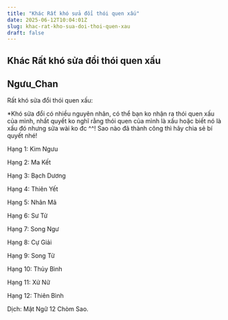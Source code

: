 ```yaml
---
title: "Khác Rất khó sửa đổi thói quen xấu"
date: 2025-06-12T10:04:01Z
slug: khac-rat-kho-sua-doi-thoi-quen-xau
draft: false
---
```


## Khác Rất khó sửa đổi thói quen xấu

## Ngưu_Chan

Rất khó sửa đổi thói quen xấu:

*Khó sửa đổi có nhiều nguyên nhân, có thể bạn ko nhận ra thói quen xấu  của mình,  nhất quyết ko nghĩ rằng thói quen của mình là xấu hoặc biết  nó là xấu đó nhưng sửa wài ko đc ^^! Sao nào đã thành công thì hãy chia  sẻ bí quyết nhé!

Hạng 1: Kim Ngưu

Hạng 2: Ma Kết

Hạng 3: Bạch Dương

Hạng 4: Thiên Yết

Hạng 5: Nhân Mã

Hạng 6: Sư Tử

Hạng 7: Song Ngư

Hạng 8: Cự Giải

Hạng 9: Song Tử

Hạng 10: Thủy Bình

Hạng 11: Xử Nữ

Hạng 12: Thiên Bình

Dịch: Mật Ngữ 12 Chòm Sao.